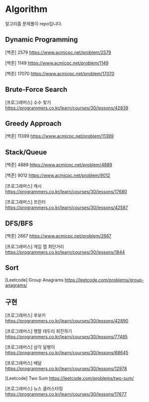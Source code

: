 # Algorithm

알고리즘 문제풀이 repo입니다.


## Dynamic Programming
[백준] 2579 https://www.acmicpc.net/problem/2579

[백준] 1149 https://www.acmicpc.net/problem/1149 

[백준] 17070 https://www.acmicpc.net/problem/17070

## Brute-Force Search
[프로그래머스] 소수 찾기 https://programmers.co.kr/learn/courses/30/lessons/42839

## Greedy Approach
[백준] 11399 https://www.acmicpc.net/problem/11399

## Stack/Queue
[백준] 4889 https://www.acmicpc.net/problem/4889

[백준] 9012 https://www.acmicpc.net/problem/9012

[프로그래머스] 캐시 https://programmers.co.kr/learn/courses/30/lessons/17680

[프로그래머스] 프린터 https://programmers.co.kr/learn/courses/30/lessons/42587

## DFS/BFS
[백준] 2667 https://www.acmicpc.net/problem/2667

[프로그래머스] 게임 맵 최단거리 https://programmers.co.kr/learn/courses/30/lessons/1844



## Sort
[Leetcode] Group Anagrams https://leetcode.com/problems/group-anagrams/



## 구현
[프로그래머스] 후보키 https://programmers.co.kr/learn/courses/30/lessons/42890

[프로그래머스] 행렬 테두리 회전하기 https://programmers.co.kr/learn/courses/30/lessons/77485

[프로그래머스] 삼각 달팽이 https://programmers.co.kr/learn/courses/30/lessons/68645

[프로그래머스] 배달 https://programmers.co.kr/learn/courses/30/lessons/12978

[Leetcode] Two Sum  https://leetcode.com/problems/two-sum/

[프로그래머스] 뉴스 클러스터링 https://programmers.co.kr/learn/courses/30/lessons/17677

